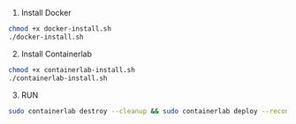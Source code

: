 1. Install Docker
```bash
chmod +x docker-install.sh
./docker-install.sh
```

2. Install Containerlab
```bash
chmod +x containerlab-install.sh
./containerlab-install.sh
```

3. RUN
```bash
sudo containerlab destroy --cleanup && sudo containerlab deploy --reconfigure && sudo bash traffic.sh start all
```